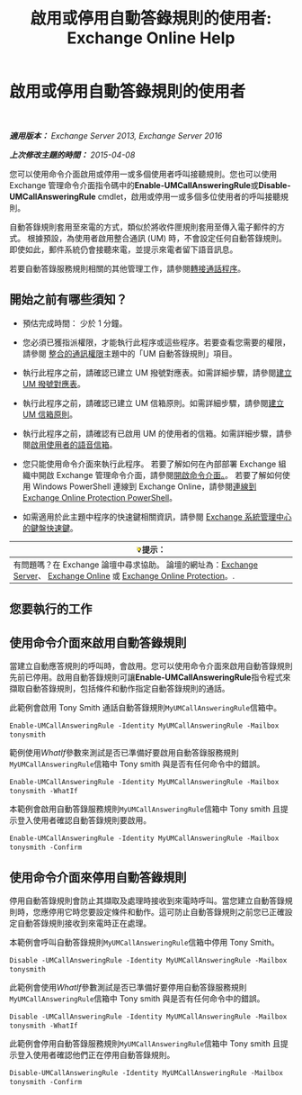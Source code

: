 ﻿---
title: '啟用或停用自動答錄規則的使用者: Exchange Online Help'
TOCTitle: 啟用或停用自動答錄規則的使用者
ms:assetid: f9e40ac3-117f-44f6-9ab1-dc9f4c72e8ac
ms:mtpsurl: https://technet.microsoft.com/zh-tw/library/Dn140252(v=EXCHG.150)
ms:contentKeyID: 54652570
ms.date: 05/23/2018
mtps_version: v=EXCHG.150
ms.translationtype: MT
---

# 啟用或停用自動答錄規則的使用者

 

_**適用版本：** Exchange Server 2013, Exchange Server 2016_

_**上次修改主題的時間：** 2015-04-08_

您可以使用命令介面啟用或停用一或多個使用者呼叫接聽規則。您也可以使用 Exchange 管理命令介面指令碼中的**Enable-UMCallAnsweringRule**或**Disable-UMCallAnsweringRule** cmdlet，啟用或停用一或多個多位使用者的呼叫接聽規則。

自動答錄規則套用至來電的方式，類似於將收件匣規則套用至傳入電子郵件的方式。 根據預設，為使用者啟用整合通訊 (UM) 時，不會設定任何自動答錄規則。 即使如此，郵件系統仍會接聽來電，並提示來電者留下語音訊息。

若要自動答錄服務規則相關的其他管理工作，請參閱[轉接通話程序](forwarding-calls-procedures-exchange-2013-help.md)。

## 開始之前有哪些須知？

  - 預估完成時間： 少於 1 分鐘。

  - 您必須已獲指派權限，才能執行此程序或這些程序。若要查看您需要的權限，請參閱 [整合的通訊權限](unified-messaging-permissions-exchange-2013-help.md)主題中的「UM 自動答錄規則」項目。

  - 執行此程序之前，請確認已建立 UM 撥號對應表。如需詳細步驟，請參閱[建立 UM 撥號對應表](create-a-um-dial-plan-exchange-2013-help.md)。

  - 執行此程序之前，請確認已建立 UM 信箱原則。如需詳細步驟，請參閱[建立 UM 信箱原則](create-a-um-mailbox-policy-exchange-2013-help.md)。

  - 執行此程序之前，請確認有已啟用 UM 的使用者的信箱。如需詳細步驟，請參閱[啟用使用者的語音信箱](enable-a-user-for-voice-mail-exchange-2013-help.md)。

  - 您只能使用命令介面來執行此程序。 若要了解如何在內部部署 Exchange 組織中開啟 Exchange 管理命令介面，請參閱[開啟命令介面。](https://technet.microsoft.com/zh-tw/library/dd638134\(v=exchg.150\))。 若要了解如何使用 Windows PowerShell 連線到 Exchange Online，請參閱[連線到 Exchange Online Protection PowerShell](https://go.microsoft.com/fwlink/p/?linkid=396554)。

  - 如需適用於此主題中程序的快速鍵相關資訊，請參閱 [Exchange 系統管理中心的鍵盤快速鍵](keyboard-shortcuts-in-the-exchange-admin-center-exchange-online-protection-help.md)。

<table>
<thead>
<tr class="header">
<th><img src="images/Bb124558.tip(EXCHG.150).gif" title="提示" alt="提示" />提示：</th>
</tr>
</thead>
<tbody>
<tr class="odd">
<td>有問題嗎？在 Exchange 論壇中尋求協助。 論壇的網址為：<a href="https://go.microsoft.com/fwlink/p/?linkid=60612">Exchange Server</a>、 <a href="https://go.microsoft.com/fwlink/p/?linkid=267542">Exchange Online</a> 或 <a href="https://go.microsoft.com/fwlink/p/?linkid=285351">Exchange Online Protection</a>。.</td>
</tr>
</tbody>
</table>


## 您要執行的工作

## 使用命令介面來啟用自動答錄規則

當建立自動應答規則的呼叫時，會啟用。您可以使用命令介面來啟用自動答錄規則先前已停用。啟用自動答錄規則可讓**Enable-UMCallAnsweringRule**指令程式來擷取自動答錄規則，包括條件和動作指定自動答錄規則的通話。

此範例會啟用 Tony Smith 通話自動答錄規則`MyUMCallAnsweringRule`信箱中。

    Enable-UMCallAnsweringRule -Identity MyUMCallAnsweringRule -Mailbox tonysmith

範例使用*WhatIf*參數來測試是否已準備好要啟用自動答錄服務規則`MyUMCallAnsweringRule`信箱中 Tony smith 與是否有任何命令中的錯誤。

    Enable-UMCallAnsweringRule -Identity MyUMCallAnsweringRule -Mailbox tonysmith -WhatIf

本範例會啟用自動答錄服務規則`MyUMCallAnsweringRule`信箱中 Tony smith 且提示登入使用者確認自動答錄規則要啟用。

    Enable-UMCallAnsweringRule -Identity MyUMCallAnsweringRule -Mailbox tonysmith -Confirm

## 使用命令介面來停用自動答錄規則

停用自動答錄規則會防止其擷取及處理時接收到來電時呼叫。當您建立自動答錄規則時，您應停用它時您要設定條件和動作。這可防止自動答錄規則之前您已正確設定自動答錄規則接收到來電時正在處理。

本範例會呼叫自動答錄規則`MyUMCallAnsweringRule`信箱中停用 Tony Smith。

    Disable -UMCallAnsweringRule -Identity MyUMCallAnsweringRule -Mailbox tonysmith

此範例會使用*WhatIf*參數測試是否已準備好要停用自動答錄服務規則`MyUMCallAnsweringRule`信箱中 Tony smith 與是否有任何命令中的錯誤。

    Disable -UMCallAnsweringRule -Identity MyUMCallAnsweringRule -Mailbox tonysmith -WhatIf

此範例會停用自動答錄服務規則`MyUMCallAnsweringRule`信箱中 Tony smith 且提示登入使用者確認他們正在停用自動答錄規則。

    Disable-UMCallAnsweringRule -Identity MyUMCallAnsweringRule -Mailbox tonysmith -Confirm

